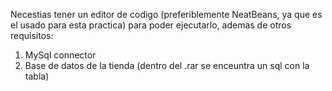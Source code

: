 Necestias tener un editor de codigo (preferiblemente NeatBeans, ya que es el usado para esta practica) para poder ejecutarlo, ademas de otros requisitos:
  1. MySql connector
  2. Base de datos de la tienda (dentro del .rar se enceuntra un sql con la tabla)
